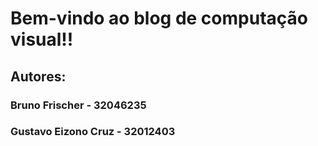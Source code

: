 <h1>Bem-vindo ao blog de computação visual!!</h1>
<h2>Autores:</h2>
<h3>Bruno Frischer - 32046235</h3>
<h3>Gustavo Eizono Cruz - 32012403</h3>
